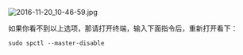 ![2016-11-20_10-46-59.jpg](https://cdn.uptmr.com/upupmo-article/mac/basic/mac-system-21-install-any-dmg.png)

如果你看不到以上选项，那请打开终端，输入下面指令后，重新打开看下：

```
sudo spctl --master-disable
```